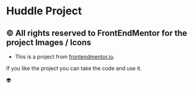 # Huddle Project

## &copy; All rights reserved to FrontEndMentor for the project Images / Icons
-  This is a project from [frontendmentor.io](https://frontendmentor.io/challenges/huddle-landing-page-with-curved-sections-5ca5ecd01e82137ec91a50f2).

If you like the project you can take the code and use it.


👽
